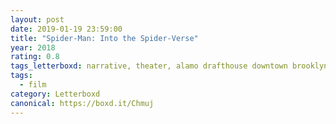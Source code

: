 ```yaml
---
layout: post 
date: 2019-01-19 23:59:00
title: "Spider-Man: Into the Spider-Verse"
year: 2018
rating: 0.8
tags_letterboxd: narrative, theater, alamo drafthouse downtown brooklyn, NYC, animation
tags:
  - film
category: Letterboxd
canonical: https://boxd.it/Chmuj
---
```

